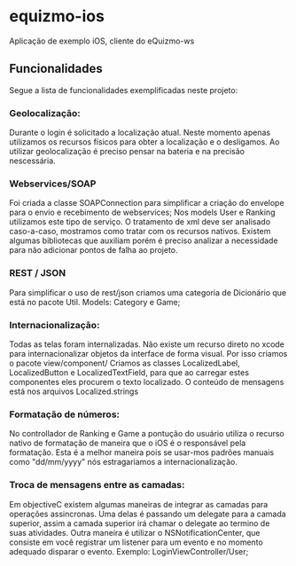 equizmo-ios
===========

Aplicação de exemplo iOS, cliente do eQuizmo-ws

## Funcionalidades
Segue a lista de funcionalidades exemplificadas neste projeto:

### Geolocalização: 
Durante o login é solicitado a localização atual. Neste momento apenas utilizamos os recursos físicos para obter a localização e o desligamos.
Ao utilizar geolocalização é preciso pensar na bateria e na precisão nescessária.

### Webservices/SOAP
Foi criada a classe SOAPConnection para simplificar a criação do envelope para o envio e recebimento de webservices;
Nos models User e Ranking utilizamos este tipo de serviço. 
O tratamento de xml deve ser analisado caso-a-caso, mostramos como tratar com os recursos nativos. Existem algumas bibliotecas que auxiliam porém é preciso analizar a necessidade para não adicionar pontos de falha ao projeto.

### REST / JSON
Para simplificar o uso de rest/json criamos uma categoria de Dicionário que está no pacote Util. 
Models: Category e Game;

### Internacionalização:
Todas as telas foram internalizadas. 
Não existe um recurso direto no xcode para internacionalizar objetos da interface de forma visual. Por isso criamos o pacote view/component/
Criamos as classes LocalizedLabel, LocalizedButton e LocalizedTextField, para que ao carregar estes componentes eles procurem o texto localizado.
O conteúdo de mensagens está nos arquivos Localized.strings

### Formatação de números:
No controllador de Ranking e Game a pontução do usuário utiliza o recurso nativo de formatação de maneira que o iOS é o responsável pela formatação.
Esta é a melhor maneira pois se usar-mos padrões manuais como "dd/mm/yyyy" nós estragariamos a internacionalização.

### Troca de mensagens entre as camadas:
Em objectiveC existem algumas maneiras de integrar as camadas para operações assincronas. 
Uma delas é passando um delegate para a camada superior, assim a camada superior irá chamar o delegate ao termino de suas atividades.
Outra maneira é utilizar o NSNotificationCenter, que consiste em você registrar um listener para um evento e no momento adequado disparar o evento. Exemplo: LoginViewController/User;





